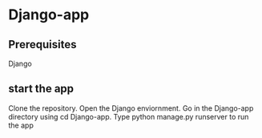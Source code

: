 # Django-app

## Prerequisites
Django

## start the app
Clone the repository. 
Open the Django enviornment.
Go in the Django-app directory using cd Django-app.
Type python manage.py runserver to run the app
